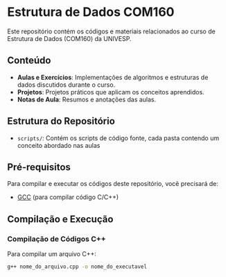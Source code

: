 # Estrutura de Dados COM160

Este repositório contém os códigos e materiais relacionados ao curso de Estrutura de Dados (COM160) da UNIVESP.

## Conteúdo

- **Aulas e Exercícios**: Implementações de algoritmos e estruturas de dados discutidos durante o curso.
- **Projetos**: Projetos práticos que aplicam os conceitos aprendidos.
- **Notas de Aula**: Resumos e anotações das aulas.

## Estrutura do Repositório

- `scripts/`: Contém os scripts de código fonte, cada pasta contendo um conceito abordado nas aulas

## Pré-requisitos

Para compilar e executar os códigos deste repositório, você precisará de:

- [GCC](https://gcc.gnu.org/) (para compilar código C/C++)

## Compilação e Execução

### Compilação de Códigos C++

Para compilar um arquivo C++:

```sh
g++ nome_do_arquivo.cpp -o nome_do_executavel 